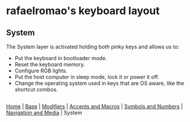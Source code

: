 # rafaelromao's keyboard layout

## System
The System layer is activated holding both pinky keys and allows us to:
- Put the keyboard in bootloader mode. 
- Reset the keyboard memory.
- Configure RGB lights.
- Put the host computer in sleep mode, lock it or power it off.
- Change the operating system used in keys that are OS aware, like the shortcut combos.

##
[Home](../readme.md) | 
[Base](base.md) |
[Modifiers](modifiers.md) |
[Accents and Macros](macros.md) |
[Symbols and Numbers](symbols.md) |
[Navigation and Media](navigation.md) |
System
